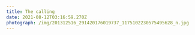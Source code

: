 ```yaml
---
title: The calling
date: 2021-08-12T03:16:59.270Z
photograph: /img/201312516_291420176019737_1175102230575495628_n.jpg
---
```

